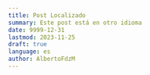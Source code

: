 ```yaml
---
title: Post Localizado
summary: Este post está en otro idioma
date: 9999-12-31
lastmod: 2023-11-25
draft: true
language: es
author: AlbertoFdzM
---
```

